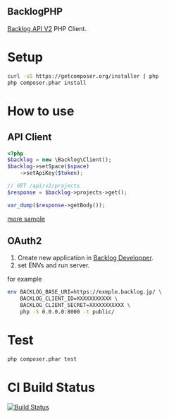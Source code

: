BacklogPHP
---

[Backlog API V2](http://developer.nulab-inc.com/ja/docs/backlog/api/2/) PHP Client.

# Setup

```sh
curl -sS https://getcomposer.org/installer | php
php composer.phar install
```

# How to use

## API Client

```php
<?php
$backlog = new \Backlog\Client();
$backlog->setSpace($space)
    ->setApiKey($token);

// GET /api/v2/projects
$response = $backlog->projects->get();

var_dump($response->getBody());
```

[more sample](https://github.com/m-s-modified/BacklogPHP/blob/master/sample.php)

## OAuth2

1. Create new application in [Backlog Developper](https://www.backlog.jp/developer/applications/).
2. set ENVs and run server.

for example

```sh
env BACKLOG_BASE_URI=https://exmple.backlog.jp/ \
    BACKLOG_CLIENT_ID=XXXXXXXXXXX \
    BACKLOG_CLIENT_SECRET=XXXXXXXXXXX \
    php -S 0.0.0.0:8000 -t public/
```


# Test

```sh
php composer.phar test
```

# CI Build Status

[![Build Status](https://travis-ci.org/m-s-modified/BacklogPHP.svg?branch=master)](https://travis-ci.org/m-s-modified/BacklogPHP)
